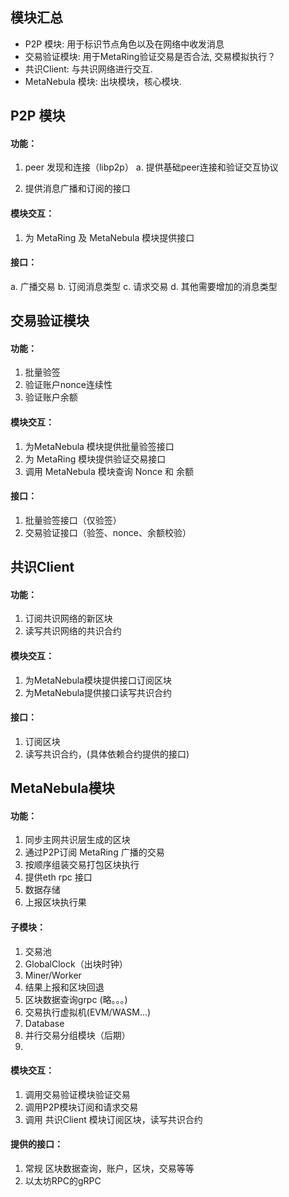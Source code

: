 ## 模块汇总
* P2P 模块: 用于标识节点角色以及在网络中收发消息
* 交易验证模块: 用于MetaRing验证交易是否合法, 交易模拟执行？
* 共识Client: 与共识网络进行交互.
* MetaNebula 模块: 出块模块，核心模块.


## P2P 模块
#### 功能：
1. peer 发现和连接（libp2p）
a. 提供基础peer连接和验证交互协议

2. 提供消息广播和订阅的接口

#### 模块交互：
1. 为 MetaRing 及 MetaNebula 模块提供接口

#### 接口：
a. 广播交易
b. 订阅消息类型
c. 请求交易
d. 其他需要增加的消息类型

## 交易验证模块
#### 功能：
1. 批量验签
2. 验证账户nonce连续性
3. 验证账户余额

#### 模块交互：
1. 为MetaNebula 模块提供批量验签接口
2. 为 MetaRing 模块提供验证交易接口
3. 调用 MetaNebula 模块查询 Nonce 和 余额

#### 接口：
1. 批量验签接口（仅验签）
2. 交易验证接口（验签、nonce、余额校验）

## 共识Client
#### 功能：
1. 订阅共识网络的新区块
2. 读写共识网络的共识合约

#### 模块交互：
1. 为MetaNebula模块提供接口订阅区块
2. 为MetaNebula提供接口读写共识合约

#### 接口：
1. 订阅区块
2. 读写共识合约，(具体依赖合约提供的接口)


## MetaNebula模块
#### 功能：
1. 同步主网共识层生成的区块
2. 通过P2P订阅 MetaRing 广播的交易
3. 按顺序组装交易打包区块执行
4. 提供eth rpc 接口
5. 数据存储
6. 上报区块执行果
#### 子模块：
1. 交易池
2. GlobalClock（出块时钟）
3. Miner/Worker
4. 结果上报和区块回退
5. 区块数据查询grpc (略。。。)
6. 交易执行虚拟机(EVM/WASM...)
7. Database
8. 并行交易分组模块（后期）
9. 

#### 模块交互：
1. 调用交易验证模块验证交易
2. 调用P2P模块订阅和请求交易
3. 调用 共识Client 模块订阅区块，读写共识合约

#### 提供的接口：
1. 常规 区块数据查询，账户，区块，交易等等
2. 以太坊RPC的gRPC

